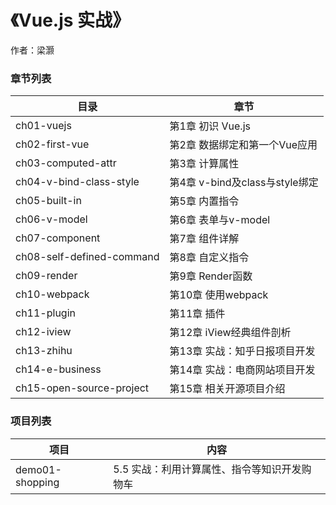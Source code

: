 # 《Vue.js 实战》

作者：梁灏

### 章节列表

|目录					|章节							|
|-----------------------|-------------------------------|
|ch01-vuejs 			|第1章 初识 Vue.js 				|
|ch02-first-vue			|第2章 数据绑定和第一个Vue应用		|
|ch03-computed-attr		|第3章 计算属性					|
|ch04-v-bind-class-style|第4章 v-bind及class与style绑定	|
|ch05-built-in			|第5章 内置指令   					|
|ch06-v-model			|第6章 表单与v-model   			|
|ch07-component			|第7章 组件详解   					|
|ch08-self-defined-command|第8章 自定义指令             	|
|ch09-render            |第9章 Render函数               	|
|ch10-webpack           |第10章 使用webpack             	|
|ch11-plugin           	|第11章 插件             		   	|
|ch12-iview           	|第12章 iView经典组件剖析         	|
|ch13-zhihu           	|第13章 实战：知乎日报项目开发      	|
|ch14-e-business        |第14章 实战：电商网站项目开发      	|
|ch15-open-source-project|第15章 相关开源项目介绍          	|


### 项目列表

|项目					|内容										|
|-----------------------|-------------------------------------------|
|demo01-shopping		|5.5 实战：利用计算属性、指令等知识开发购物车		|


